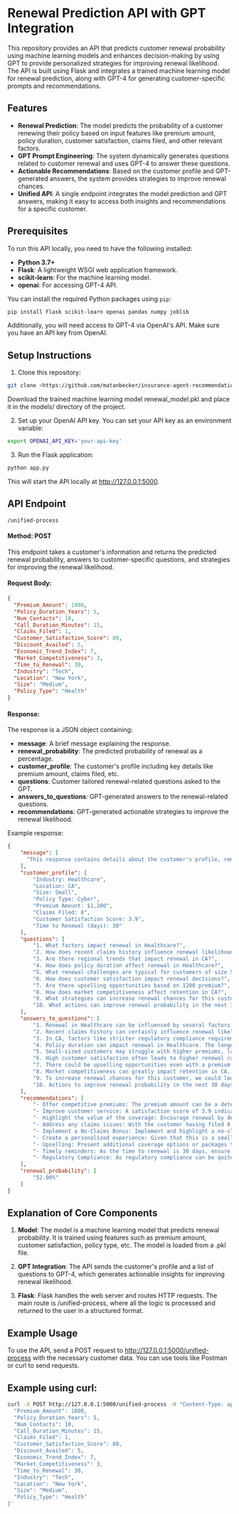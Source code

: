 # Renewal Prediction API with GPT Integration

This repository provides an API that predicts customer renewal probability using machine learning models and enhances decision-making by using GPT to provide personalized strategies for improving renewal likelihood. The API is built using Flask and integrates a trained machine learning model for renewal prediction, along with GPT-4 for generating customer-specific prompts and recommendations.

## Features

- **Renewal Prediction**: The model predicts the probability of a customer renewing their policy based on input features like premium amount, policy duration, customer satisfaction, claims filed, and other relevant factors.
- **GPT Prompt Engineering**: The system dynamically generates questions related to customer renewal and uses GPT-4 to answer these questions.
- **Actionable Recommendations**: Based on the customer profile and GPT-generated answers, the system provides strategies to improve renewal chances.
- **Unified API**: A single endpoint integrates the model prediction and GPT answers, making it easy to access both insights and recommendations for a specific customer.

## Prerequisites
To run this API locally, you need to have the following installed:

- **Python 3.7+**
- **Flask**: A lightweight WSGI web application framework.
- **scikit-learn**: For the machine learning model.
- **openai**: For accessing GPT-4 API.
  
You can install the required Python packages using ```pip```:

```bash
pip install Flask scikit-learn openai pandas numpy joblib
```

Additionally, you will need access to GPT-4 via OpenAI's API. Make sure you have an API key from OpenAI.

## Setup Instructions

1. Clone this repository:
```bash
git clone <https://github.com/matanbecker/insurance-agent-recommendation>
```
Download the trained machine learning model renewal_model.pkl and place it in the models/ directory of the project.

2. Set up your OpenAI API key. You can set your API key as an environment variable:

```bash
export OPENAI_API_KEY='your-api-key'
```

3. Run the Flask application:
```bash
python app.py
```

This will start the API locally at http://127.0.0.1:5000.


## API Endpoint
```/unified-process```
#### Method: POST

This endpoint takes a customer's information and returns the predicted renewal probability, answers to customer-specific questions, and strategies for improving the renewal likelihood.

#### Request Body:
```json
{
  "Premium_Amount": 1000,
  "Policy_Duration_Years": 5,
  "Num_Contacts": 10,
  "Call_Duration_Minutes": 15,
  "Claims_Filed": 1,
  "Customer_Satisfaction_Score": 80,
  "Discount_Availed": 5,
  "Economic_Trend_Index": 7,
  "Market_Competitiveness": 3,
  "Time_to_Renewal": 30,
  "Industry": "Tech",
  "Location": "New York",
  "Size": "Medium",
  "Policy_Type": "Health"
}
```

#### Response:
The response is a JSON object containing:

* **message**: A brief message explaining the response.
* **renewal_probability**: The predicted probability of renewal as a percentage.
* **customer_profile**: The customer's profile including key details like premium amount, claims filed, etc.
* **questions**: Customer tailored renewal-related questions asked to the GPT.
* **answers_to_questions**: GPT-generated answers to the renewal-related questions.
* **recommendations**: GPT-generated actionable strategies to improve the renewal likelihood.

Example response:

```json
{
    "message": [
      "This response contains details about the customer's profile, renewal probability, answers to key questions, and recommendations for improvement."
    ],
    "customer_profile": [
        "Industry: Healthcare",
        "Location: CA",
        "Size: Small",
        "Policy Type: Cyber",
        "Premium Amount: $1,200",
        "Claims Filed: 8",
        "Customer Satisfaction Score: 3.9",
        "Time to Renewal (days): 30"
    ],
    "questions": [
        "1. What factors impact renewal in Healthcare?",
        "2. How does recent claims history influence renewal likelihood?",
        "3. Are there regional trends that impact renewal in CA?",
        "4. How does policy duration affect renewal in Healthcare?",
        "5. What renewal challenges are typical for customers of size Small?",
        "6. How does customer satisfaction impact renewal decisions?",
        "7. Are there upselling opportunities based on 1200 premium?",
        "8. How does market competitiveness affect retention in CA?",
        "9. What strategies can increase renewal chances for this customer?",
        "10. What actions can improve renewal probability in the next 30 days?"
    ],
    "answers_to_questions": [
        "1. Renewal in Healthcare can be influenced by several factors: rates of premium, customer satisfaction, claims history, compliance with policy requirements, competition in the industry and premium adjustments.",
        "2. Recent claims history can certainly influence renewal likelihood. If there are a high number of claims, it could indicate a higher risk, which may lead the insurer to increase premiums leading to reduced likelihood of renewal.",
        "3. In CA, factors like stricter regulatory compliance requirements, higher competition and regional economic conditions may impact renewals.",
        "4. Policy duration can impact renewal in Healthcare. The longer a client is with a company, the higher the chances they remain loyal if they're satisfied with the service.",
        "5. Small-sized customers may struggle with higher premiums, lack of personalized service and fulfillment durations, which can pose challenges to renewal.",
        "6. High customer satisfaction often leads to higher renewal rates. Customers should feel they are receiving value for their premium and are treated respectfully and promptly attended to when they have claims or questions.",
        "7. There could be upselling opportunities even with a premium of 1200. For example, offering additional coverage options that provide value for the client, while also increasing the premium.",
        "8. Market competitiveness can greatly impact retention in CA. High competition can create pressure to decrease prices, provide better service, and offer more comprehensive coverage, impacting a client's decision to renew.",
        "9. To increase renewal chances for this customer, we could look into a personalized communication strategy, reassess the client's coverage needs, offer them a competitive renewal premium, or introduce a no-claim bonus.",
        "10. Actions to improve renewal probability in the next 30 days could include timely and effective communication regarding renewal, providing excellent customer service to deal with any concerns or dissatisfaction, or offering a small discount or additional coverage features upon renewal."
    ],
    "recommendations": [
        "- Offer competitive premiums: The premium amount can be a determining factor in renewal decisions. Evaluate the competition to ensure your prices are competitive.",
        "- Improve customer service: A satisfaction score of 3.9 indicates there might be some room for improvement. Enhance your customer services to ensure you are promptly addressing all their needs and concerns. Frequent and meaningful engagement with the client can significantly increase customer satisfaction.",
        "- Highlight the value of the coverage: Encourage renewal by demonstrating how the specific coverage benefits the customer, especially considering their size and industry. For example, show them how cyber coverage has helped similar clients mitigate cyber risk.",
        "- Address any claims issues: With the customer having filed 8 claims, they might have concerns about the claims process. Address these issues and highlight improvements that have been made to the process.",
        "- Implement a No-Claims Bonus: Implement and highlight a no-claims bonus, rewarding the client for not filing claims. This can be a great incentive for renewal.",
        "- Create a personalized experience: Given that this is a small-sized client, personalized communication and experiences can make them feel valued, thus increasing the chances of renewal.",
        "- Upselling: Present additional coverage options or packages that can provide the client with added value and protection, thereby increasing the chance of renewal.",
        "- Timely reminders: As the time to renewal is 30 days, ensure the client receives timely and adequate reminders about their policy renewal to avoid lapses caused by oversight.",
        "- Regulatory Compliance: As regulatory compliance can be quite challenging in CA, provide the client with as much assistance as possible to complete all the necessary documentation. This will make the renewal process easier and more efficient for the client."
    ],
    "renewal_probability": [
        "52.00%"
    ]
}
```

## Explanation of Core Components
1. **Model**: The model is a machine learning model that predicts renewal probability. It is trained using features such as premium amount, customer satisfaction, policy type, etc. The model is loaded from a .pkl file.

2. **GPT Integration**: The API sends the customer's profile and a list of questions to GPT-4, which generates actionable insights for improving renewal likelihood.

3. **Flask**: Flask handles the web server and routes HTTP requests. The main route is /unified-process, where all the logic is processed and returned to the user in a structured format.

## Example Usage
To use the API, send a POST request to http://127.0.0.1:5000/unified-process with the necessary customer data. You can use tools like Postman or curl to send requests.

## Example using curl:
```bash
curl -X POST http://127.0.0.1:5000/unified-process -H "Content-Type: application/json" -d '{
  "Premium_Amount": 1000,
  "Policy_Duration_Years": 5,
  "Num_Contacts": 10,
  "Call_Duration_Minutes": 15,
  "Claims_Filed": 1,
  "Customer_Satisfaction_Score": 80,
  "Discount_Availed": 5,
  "Economic_Trend_Index": 7,
  "Market_Competitiveness": 3,
  "Time_to_Renewal": 30,
  "Industry": "Tech",
  "Location": "New York",
  "Size": "Medium",
  "Policy_Type": "Health"
}'
```